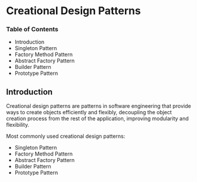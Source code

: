 
# Creational Design Patterns

### Table of Contents

- Introduction
- Singleton Pattern
- Factory Method Pattern
- Abstract Factory Pattern
- Builder Pattern
- Prototype Pattern

## Introduction

Creational design patterns are patterns in software engineering that provide ways to create objects efficiently and flexibly, decoupling the object creation process from the rest of the application, improving modularity and flexibility.

Most commonly used creational design patterns:

- Singleton Pattern
- Factory Method Pattern
- Abstract Factory Pattern
- Builder Pattern
- Prototype Pattern
